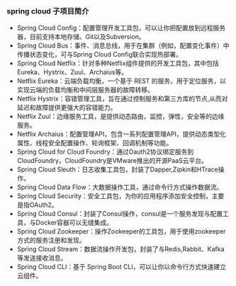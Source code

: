 ### spring cloud 子项目简介
* Spring Cloud Config：配置管理开发工具包，可以让你把配置放到远程服务器，目前支持本地存储、Git以及Subversion。
* Spring Cloud Bus：事件、消息总线，用于在集群（例如，配置变化事件）中传播状态变化，可与Spring Cloud Config联合实现热部署。
* Spring Cloud Netflix：针对多种Netflix组件提供的开发工具包，其中包括Eureka、Hystrix、Zuul、Archaius等。
* Netflix Eureka：云端负载均衡，一个基于 REST 的服务，用于定位服务，以实现云端的负载均衡和中间层服务器的故障转移。
* Netflix Hystrix：容错管理工具，旨在通过控制服务和第三方库的节点,从而对延迟和故障提供更强大的容错能力。
* Netflix Zuul：边缘服务工具，是提供动态路由，监控，弹性，安全等的边缘服务。 
* Netflix Archaius：配置管理API，包含一系列配置管理API，提供动态类型化属性、线程安全配置操作、轮询框架、回调机制等功能。
* Spring Cloud for Cloud Foundry：通过Oauth2协议绑定服务到CloudFoundry，CloudFoundry是VMware推出的开源PaaS云平台。
* Spring Cloud Sleuth：日志收集工具包，封装了Dapper,Zipkin和HTrace操作。
* Spring Cloud Data Flow：大数据操作工具，通过命令行方式操作数据流。
* Spring Cloud Security：安全工具包，为你的应用程序添加安全控制，主要是指OAuth2。
* Spring Cloud Consul：封装了Consul操作，consul是一个服务发现与配置工具，与Docker容器可以无缝集成。
* Spring Cloud Zookeeper：操作Zookeeper的工具包，用于使用zookeeper方式的服务注册和发现。
* Spring Cloud Stream：数据流操作开发包，封装了与Redis,Rabbit、Kafka等发送接收消息。
* Spring Cloud CLI：基于 Spring Boot CLI，可以让你以命令行方式快速建立云组件。